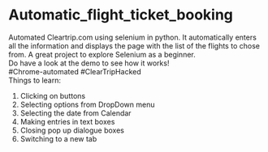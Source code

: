 # Automatic_flight_ticket_booking
Automated Cleartrip.com using selenium in python. It automatically enters all the information and displays the page with the list of the flights to chose from. A great project to explore Selenium as a beginner.<br />
Do have a look at the demo to see how it works! <br />
#Chrome-automated #ClearTripHacked <br />
Things to learn: <br />
1. Clicking on buttons <br />
2. Selecting options from DropDown menu<br />
3. Selecting the date from Calendar <br />
4. Making entries in text boxes <br />
5. Closing pop up dialogue boxes </br>
6. Switching to a new tab <br />
